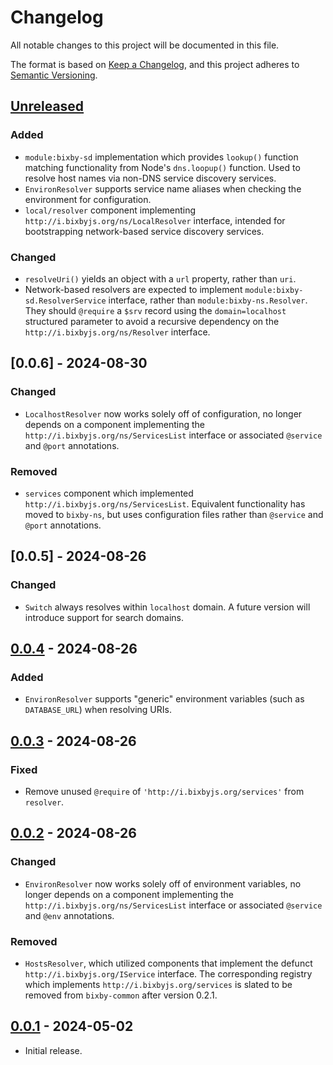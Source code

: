 # Changelog
All notable changes to this project will be documented in this file.

The format is based on [Keep a Changelog](https://keepachangelog.com/en/1.0.0/),
and this project adheres to [Semantic Versioning](https://semver.org/spec/v2.0.0.html).

## [Unreleased]
### Added
- `module:bixby-sd` implementation which provides `lookup()` function matching
functionality from Node's `dns.loopup()` function.  Used to resolve host names
via non-DNS service discovery services.
- `EnvironResolver` supports service name aliases when checking the environment
for configuration.
- `local/resolver` component implementing `http://i.bixbyjs.org/ns/LocalResolver`
interface, intended for bootstrapping network-based service discovery services.

### Changed
- `resolveUri()` yields an object with a `url` property, rather than `uri`.
- Network-based resolvers are expected to implement `module:bixby-sd.ResolverService`
interface, rather than `module:bixby-ns.Resolver`.  They should `@require` a `$srv`
record using the `domain=localhost` structured parameter to avoid a recursive
dependency on the `http://i.bixbyjs.org/ns/Resolver` interface.

## [0.0.6] - 2024-08-30
### Changed
- `LocalhostResolver` now works solely off of configuration, no longer
depends on a component implementing the `http://i.bixbyjs.org/ns/ServicesList`
interface or associated `@service` and `@port` annotations.

### Removed
- `services` component which implemented `http://i.bixbyjs.org/ns/ServicesList`.
Equivalent functionality has moved to `bixby-ns`, but uses configuration files
rather than `@service` and `@port` annotations.

## [0.0.5] - 2024-08-26
### Changed
- `Switch` always resolves within `localhost` domain.  A future version will
introduce support for search domains.

## [0.0.4] - 2024-08-26
### Added
- `EnvironResolver` supports "generic" environment variables (such as `DATABASE_URL`)
when resolving URIs.

## [0.0.3] - 2024-08-26
### Fixed
- Remove unused `@require` of `'http://i.bixbyjs.org/services'` from `resolver`.

## [0.0.2] - 2024-08-26
### Changed
- `EnvironResolver` now works solely off of environment variables, no longer
depends on a component implementing the `http://i.bixbyjs.org/ns/ServicesList`
interface or associated `@service` and `@env` annotations.

### Removed
- `HostsResolver`, which utilized components that implement the defunct `http://i.bixbyjs.org/IService`
interface.  The corresponding registry which implements `http://i.bixbyjs.org/services`
is slated to be removed from `bixby-common` after version 0.2.1.

## [0.0.1] - 2024-05-02

- Initial release.

[Unreleased]: https://github.com/bixbyjs/bixby-sd/compare/v0.0.4...HEAD
[0.0.4]: https://github.com/bixbyjs/bixby-sd/compare/v0.0.3...v0.0.4
[0.0.3]: https://github.com/bixbyjs/bixby-sd/compare/v0.0.2...v0.0.3
[0.0.2]: https://github.com/bixbyjs/bixby-sd/compare/v0.0.1...v0.0.2
[0.0.1]: https://github.com/bixbyjs/bixby-sd/releases/tag/v0.0.1
